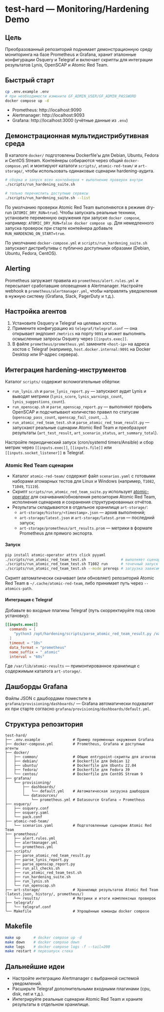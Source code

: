 # test-hard — Monitoring/Hardening Demo

## Цель
Преобразованный репозиторий поднимает демонстрационную среду мониторинга на базе Prometheus и Grafana, хранит эталонные конфигурации Osquery и Telegraf и включает скрипты для интеграции результатов Lynis, OpenSCAP и Atomic Red Team.

## Быстрый старт
```bash
cp .env.example .env
# при необходимости измените GF_ADMIN_USER/GF_ADMIN_PASSWORD
docker compose up -d
```

* Prometheus: http://localhost:9090
* Alertmanager: http://localhost:9093
* Grafana: http://localhost:3000 (учётные данные из `.env`)

## Демонстрационная мультидистрибутивная среда

В каталоге `docker/` подготовлены Dockerfile'ы для Debian, Ubuntu, Fedora и CentOS Stream. Контейнеры
собираются через общий `docker-compose.yml` и монтируют каталоги `scripts/`, `atomic-red-team/` и `art-storage/`, чтобы использовать
одинаковые сценарии hardening-аудита.

```bash
# сборка и запуск всех контейнеров + выполнение проверок внутри
./scripts/run_hardening_suite.sh

# только перечислить доступные сервисы
./scripts/run_hardening_suite.sh --list
```

По умолчанию проверки Atomic Red Team выполняются в режиме dry-run (`ATOMIC_DRY_RUN=true`). Чтобы запускать реальные техники,
установите переменную окружения при запуске `docker compose`, например: `ATOMIC_DRY_RUN=false docker compose up`. Для немедленного запуска
проверок при старте контейнера добавьте `RUN_HARDENING_ON_START=true`.

По умолчанию `docker-compose.yml` и `scripts/run_hardening_suite.sh` запускают дистрибутивы с публично доступными образами
(Debian, Ubuntu, Fedora, CentOS).

## Alerting
Prometheus загружает правила из `prometheus/alert.rules.yml` и пересылает сработавшие оповещения в Alertmanager.
Настройте webhook в `prometheus/alertmanager.yml`, чтобы направлять уведомления в нужную систему (Grafana, Slack, PagerDuty и т.д.).

## Настройка агентов
1. Установите Osquery и Telegraf на целевых хостах.
2. Примените конфигурацию из `telegraf/telegraf.conf` — она открывает эндпоинт `/metrics` на порту `9091` и может выполнять осмысленные запросы Osquery через `[[inputs.exec]]`.
3. В файле `prometheus/prometheus.yml` замените `<host-ip>` на адреса хостов с Telegraf (например, `host.docker.internal:9091` на Docker Desktop или IP-адрес сервера).

## Интеграция hardening-инструментов
Каталог `scripts/` содержит вспомогательные обёртки:

* `run_lynis.sh` и `parse_lynis_report.py` — запускают аудит Lynis и выводят метрики (`lynis_score`, `lynis_warnings_count`, `lynis_suggestions_count`).
* `run_openscap.sh` и `parse_openscap_report.py` — выполняют профиль OpenSCAP и подсчитывают количество правил по статусам (`openscap_pass_count`, `openscap_fail_count`, ...).
* `run_atomic_red_team_test.sh` и `parse_atomic_red_team_result.py` — запускают реальные сценарии Atomic Red Team и преобразуют результаты (`art_test_result`, `art_scenario_status`, `art_summary_total`).

Настройте периодический запуск (cron/systemd timers/Ansible) и сбор метрик через `[[inputs.exec]]`, `[[inputs.file]]` или `[[inputs.socket_listener]]` в Telegraf.

### Atomic Red Team сценарии

* Каталог `atomic-red-team/` содержит файл `scenarios.yaml` с готовыми наборами атомарных тестов для Linux и Windows (например, `T1082`, `T1049`, `T1119`).
* Скрипт `scripts/run_atomic_red_team_suite.py` использует [atomic-operator](https://github.com/redcanaryco/atomic-operator) для скачивания/обновления репозитория Atomic Red Team, исполнения сценариев и сохранения структурированных отчётов.
* Результаты складываются в отдельное хранилище `art-storage/`:
  * `art-storage/history/<timestamp>.json` — архив выполнений;
  * `art-storage/latest.json` и `art-storage/latest.prom` — последний запуск;
  * `art-storage/prometheus/art_results.prom` — метрики в формате Prometheus для прямого экспорта.

#### Запуск

```bash
pip install atomic-operator attrs click pyyaml
./scripts/run_atomic_red_team_test.sh                # выполняет сценарии из atomic-red-team/scenarios.yaml
./scripts/run_atomic_red_team_test.sh T1082 run      # точечный запуск техники T1082
./scripts/run_atomic_red_team_test.sh --mode prereqs # загрузка зависимостей без выполнения
```

Скрипт автоматически скачивает (или обновляет) репозиторий Atomic Red Team в `~/.cache/atomic-red-team`, либо принимает путь через `--atomics-path`.

#### Интеграция с Telegraf

Добавьте во входные плагины Telegraf (путь скорректируйте под свою установку):

```toml
[[inputs.exec]]
  commands = [
    "python3 /opt/hardening/scripts/parse_atomic_red_team_result.py /var/lib/atomic-results/latest.json"
  ]
  timeout = "10s"
  data_format = "prometheus"
  name_suffix = "_atomic"
  interval = "60s"
```

Где `/var/lib/atomic-results` — примонтированное хранилище с содержимым каталога `art-storage/`.

## Дашборды Grafana
Файлы JSON с дашбордами поместите в `grafana/provisioning/dashboards/` — Grafana автоматически подхватит их при старте согласно `grafana/provisioning/dashboards/default.yml`.

## Структура репозитория
```
test-hard/
├── .env.example               # Пример переменных окружения Grafana
├── docker-compose.yml         # Prometheus, Grafana и доступные агенты
├── docker/
│   ├── common/                # Общие entrypoint-скрипты для агентов
│   ├── debian/                # Dockerfile для Debian 12
│   ├── ubuntu/                # Dockerfile для Ubuntu 22.04
│   ├── fedora/                # Dockerfile для Fedora 39
│   └── centos/                # Dockerfile для CentOS Stream 9
├── grafana/
│   └── provisioning/
│       ├── dashboards/
│       │   └── default.yml    # Автоматическая загрузка дашбордов
│       └── datasources/
│           └── prometheus.yml # Datasource Grafana → Prometheus
├── osquery/
│   ├── osquery.conf
│   ├── osquery.yaml
│   └── pack.conf
├── atomic-red-team/
│   └── scenarios.yaml         # Подготовленные сценарии Atomic Red Team
├── prometheus/
│   ├── alert.rules.yml
│   ├── alertmanager.yml
│   └── prometheus.yml
├── scripts/
│   ├── parse_atomic_red_team_result.py
│   ├── parse_lynis_report.py
│   ├── parse_openscap_report.py
│   ├── run_all_checks.sh
│   ├── run_atomic_red_team_test.sh
│   ├── run_hardening_suite.sh
│   ├── run_lynis.sh
│   └── run_openscap.sh
├── art-storage/               # Хранилище результатов Atomic Red Team (latest.json, history/, prometheus/)
│   └── results/               # Метрики и итоги комплексных проверок
├── telegraf/
│   └── telegraf.conf
└── Makefile                   # Упрощённые команды docker compose
```

## Makefile
```bash
make up      # docker compose up -d
make down    # docker compose down
make logs    # docker compose logs -f --tail=200
make restart # перезапуск стека
```

## Дальнейшие идеи
* Настройте интеграцию Alertmanager с выбранной системой уведомлений.
* Расширьте Telegraf дополнительными входными плагинами (cpu, disk, net и т.д.).
* Интегрируйте реальные сценарии Atomic Red Team и храните результаты в отдельном хранилище.
